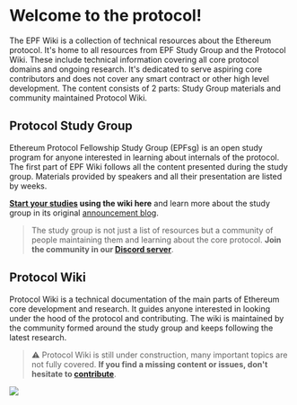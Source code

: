 # **Welcome to the protocol!**

The EPF Wiki is a collection of technical resources about the Ethereum protocol. It's home to all resources from EPF Study Group and the Protocol Wiki. These include technical information covering all core protocol domains and ongoing research. It's dedicated to serve aspiring core contributors and does not cover any smart contract or other high level development. The content consists of 2 parts: Study Group materials and community maintained Protocol Wiki. 

## Protocol Study Group

Ethereum Protocol Fellowship Study Group (EPFsg) is an open study program for anyone interested in learning about internals of the protocol. The first part of EPF Wiki follows all the content presented during the study group. Materials provided by speakers and all their presentation are listed by weeks. 

**[Start your studies](/eps/intro.md) using the wiki here** and learn more about the study group in its original [announcement blog](https://blog.ethereum.org/2024/02/07/epf-study-group). 

> The study group is not just a list of resources but a community of people maintaining them and learning about the core protocol. **Join the community in our [Discord server](https://discord.gg/8RPnPGEQtJ)**.


## Protocol Wiki 

Protocol Wiki is a technical documentation of the main parts of Ethereum core development and research. It guides anyone interested in looking under the hood of the protocol and contributing. The wiki is maintained by the community formed around the study group and keeps following the latest research. 

> :warning: Protocol Wiki is still under construction, many important topics are not fully covered. **If you find a missing content or issues, don't hesitate to [contribute](contributing.md)**. 

![](https://raw.githubusercontent.com/eth-protocol-fellows/protocol-studies/wiki-pages/docs/images/epfsg_hero.jpg)
